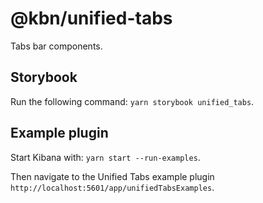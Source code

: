 # @kbn/unified-tabs

Tabs bar components.

## Storybook 

Run the following command:
`yarn storybook unified_tabs`.

## Example plugin

Start Kibana with:
`yarn start --run-examples`.

Then navigate to the Unified Tabs example plugin `http://localhost:5601/app/unifiedTabsExamples`.
